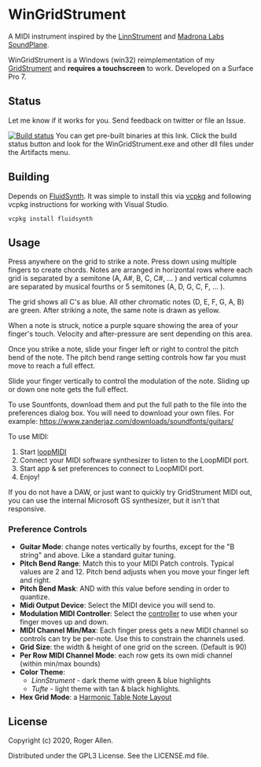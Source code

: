 # WinGridStrument

A MIDI instrument inspired by the [LinnStrument](http://www.rogerlinndesign.com/linnstrument.html) and 
[Madrona Labs SoundPlane](http://madronalabs.com/soundplane).

WinGridStrument is a Windows (win32) reimplementation of my [GridStrument](https://github.com/rogerallen/GridStrument) 
and **requires a touchscreen** to work.  Developed on a Surface Pro 7.

## Status

Let me know if it works for you.  Send feedback on twitter or file an Issue.

[![Build status](https://ci.appveyor.com/api/projects/status/7n24031r405mv2bv?svg=true)](https://ci.appveyor.com/project/rogerallen/wingridstrument)
You can get pre-built binaries at this link.  Click the build status button and look for the WinGridStrument.exe and other dll files under the
Artifacts menu.

## Building

Depends on [FluidSynth](http://www.fluidsynth.org/).  It was simple to install this via [vcpkg](https://github.com/microsoft/vcpkg) and 
following vcpkg instructions for working with Visual Studio.

```
vcpkg install fluidsynth
```

## Usage

Press anywhere on the grid to strike a note.  Press down using multiple fingers to create chords.  Notes are arranged 
in horizontal rows where each grid is separated by a semitone (A, A#, B, C, C#, ... ) 
and vertical columns are separated by musical fourths or 5 semitones (A, D, G, C, F, ... ).

The grid shows all C's as blue.  All other chromatic notes (D, E, F, G, A, B) are green.
After striking a note, the same note is drawn as yellow.

When a note is struck, notice a purple square showing the area of your finger's touch.  Velocity and after-pressure
are sent depending on this area.

Once you strike a note, slide your finger left or right to control the pitch bend of the note.    The pitch bend range
setting controls how far you must move to reach a full effect.

Slide your finger vertically to control the modulation of the note.  Sliding up or down one note gets the full effect.

To use Sountfonts, download them and put the full path to the file into the preferences dialog box.  You will need to download 
your own files.  For example: https://www.zanderjaz.com/downloads/soundfonts/guitars/

To use MIDI:
1. Start [loopMIDI](http://www.tobias-erichsen.de/software/loopmidi.html) 
2. Connect your MIDI software synthesizer to listen to the LoopMIDI port.
3. Start app & set preferences to connect to LoopMIDI port.
4. Enjoy!

If you do not have a DAW, or just want to quickly try GridStrument MIDI out, you can use the internal Microsoft GS 
synthesizer, but it isn't that responsive.

### Preference Controls

- __Guitar Mode__: change notes vertically by fourths, except for the "B string" and above.  Like a standard guitar tuning.
- __Pitch Bend Range__: Match this to your MIDI Patch controls.  Typical values are 2 and 12.  Pitch bend adjusts when you move your finger left and right.
- __Pitch Bend Mask__: AND with this value before sending in order to quantize.
- __Midi Output Device__: Select the MIDI device you will send to.
- __Modulation MIDI Controller__: Select the [controller](https://www.midi.org/specifications-old/item/table-3-control-change-messages-data-bytes-2) to use when your finger moves up and down.
- __MIDI Channel Min/Max__: Each finger press gets a new MIDI channel so controls can try be per-note.  Use this to constrain the channels used.
- __Grid Size__: the width & height of one grid on the screen.  (Default is 90)
- __Per Row MIDI Channel Mode__: each row gets its own midi channel (within min/max bounds)
- __Color Theme__:
  - _LinnStrument_ - dark theme with green & blue highlights
  - _Tufte_ - light theme with tan & black highlights.
- __Hex Grid Mode__: a [Harmonic Table Note Layout](https://en.wikipedia.org/wiki/Harmonic_table_note_layout)

## License

Copyright (c) 2020, Roger Allen.

Distributed under the GPL3 License.  See the LICENSE.md file.
